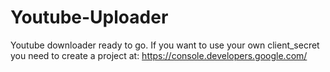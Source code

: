 # Youtube-Uploader

Youtube downloader ready to go. If you want to use your own client_secret you need to create a project at: https://console.developers.google.com/
